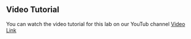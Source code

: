 ## Video Tutorial

You can watch the video tutorial for this lab on our YouTub channel [Video Link](https://youtu.be/PZE6Ev-pEXk)
